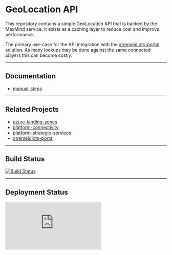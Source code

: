 # GeoLocation API

This repository contains a simple GeoLocation API that is backed by the MaxMind service. It exists as a caching layer to reduce cost and improve performance.

The primary use-case for the API integration with the [xtremeidiots-portal](https://github.com/frasermolyneux/xtremeidiots-portal) solution. As many lookups may be done against the same connected players this can become costly.

---

## Documentation

* [manual-steps](/docs/manual-steps.md)

---

## Related Projects

* [azure-landing-zones](https://github.com/frasermolyneux/azure-landing-zones)
* [platform-connectivity](https://github.com/frasermolyneux/platform-connectivity)
* [platform-strategic-services](https://github.com/frasermolyneux/platform-strategic-services)
* [xtremeidiots-portal](https://github.com/frasermolyneux/xtremeidiots-portal)

---

## Build Status

[![Build Status](https://dev.azure.com/frasermolyneux/Personal-Public/_apis/build/status/geo-location.Validate?branchName=main)](https://dev.azure.com/frasermolyneux/Personal-Public/_build/latest?definitionId=143&branchName=main)

---

## Deployment Status

[![Build Status](https://dev.azure.com/frasermolyneux/Personal-Public/_apis/build/status/geo-location.Deploy?branchName=main)](https://dev.azure.com/frasermolyneux/Personal-Public/_build/latest?definitionId=144&branchName=main)
